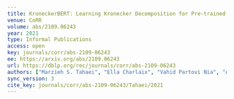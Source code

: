 ```yaml
---
title: KroneckerBERT: Learning Kronecker Decomposition for Pre-trained Language Models via Knowledge Distillation.
venue: CoRR
volume: abs/2109.06243
year: 2021
type: Informal Publications
access: open
key: journals/corr/abs-2109-06243
ee: https://arxiv.org/abs/2109.06243
url: https://dblp.org/rec/journals/corr/abs-2109-06243
authors: ["Marzieh S. Tahaei", "Ella Charlaix", "Vahid Partovi Nia", "Ali Ghodsi", "Mehdi Rezagholizadeh"]
sync_version: 3
cite_key: journals/corr/abs-2109-06243/Tahaei/2021
---
```

